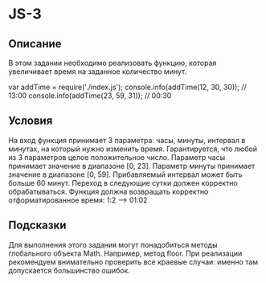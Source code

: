 # JS-3

## Описание
В этом задании необходимо реализовать функцию, которая увеличивает время на заданное количество минут.

var addTime = require('./index.js');
console.info(addTime(12, 30, 30)); // 13:00
console.info(addTime(23, 59, 31)); // 00:30

## Условия
На вход функция принимает 3 параметра: часы, минуты, интервал в минутах, на который нужно изменить время.
Гарантируется, что любой из 3 параметров целое положительное число.
Параметр часы принимает значение в диапазоне [0, 23].
Параметр минуты принимает значение в диапазоне [0, 59].
Прибавляемый интервал может быть больше 60 минут.
Переход в следующие сутки должен корректно обрабатываться.
Функция должна возвращать корректно отформатированное время: 1:2 –> 01:02

## Подсказки
Для выполнения этого задания могут понадобиться методы глобального объекта Math. Например, метод floor.
При реализации рекомендуем внимательно проверить все краевые случаи: именно там допускается большинство ошибок.


